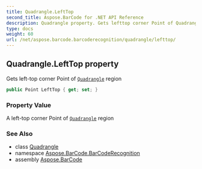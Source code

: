 ```yaml
---
title: Quadrangle.LeftTop
second_title: Aspose.BarCode for .NET API Reference
description: Quadrangle property. Gets lefttop corner Point of Quadrangle region
type: docs
weight: 60
url: /net/aspose.barcode.barcoderecognition/quadrangle/lefttop/
---
```

## Quadrangle.LeftTop property

Gets left-top corner Point of [`Quadrangle`](../) region

```csharp
public Point LeftTop { get; set; }
```

### Property Value

A left-top corner Point of [`Quadrangle`](../) region

### See Also

* class [Quadrangle](../)
* namespace [Aspose.BarCode.BarCodeRecognition](../../quadrangle/)
* assembly [Aspose.BarCode](../../../)


